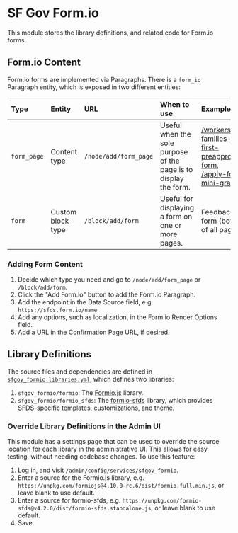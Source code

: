 # SF Gov Form.io

This module stores the library definitions, and related code for Form.io forms.

## Form.io Content

Form.io forms are implemented via Paragraphs. There is a `form_io` Paragraph entity, which is exposed in two different entities:

| Type | Entity | URL | When to use | Examples |
| :--- | :--- | :--- | :--- | :--- |
| `form_page` | Content type | `/node/add/form_page` | Useful when the sole purpose of the page is to display the form. |  [/workers-families-first-preapproval-form](https://sf.gov/workers-families-first-preapproval-form), [/apply-for-mini-grant](https://sf.gov/apply-for-mini-grant) |
| `form` | Custom block type | `/block/add/form` | Useful for displaying a form on one or more pages. | Feedback form (bottom of all pages) |

### Adding Form Content

1. Decide which type you need and go to `/node/add/form_page` or `/block/add/form`.
2. Click the "Add Form.io" button to add the Form.io Paragraph.
3. Add the endpoint in the Data Source field, e.g. `https://sfds.form.io/name`
4. Add any options, such as localization, in the Form.io Render Options field.
5. Add a URL in the Confirmation Page URL, if desired.

## Library Definitions

The source files and dependencies are defined in [`sfgov_formio.libraries.yml`](./sfgov_formio.libraries.yml), which defines two libraries:

1. `sfgov_formio/formio`: The [Formio.js](https://github.com/formio/formio.js) library.
2. `sfgov_formio/formio_sfds`: The [formio-sfds](https://github.com/SFDigitalServices/formio-sfds) library, which provides SFDS-specific templates, customizations, and theme.

### Override Library Definitions in the Admin UI

This module has a settings page that can be used to override the source location for each library in the administrative UI. This allows for easy testing, without needing codebase changes. To use this feature:

1. Log in, and visit `/admin/config/services/sfgov_formio`.
2. Enter a source for the Formio.js library, e.g. `https://unpkg.com/formiojs@4.10.0-rc.6/dist/formio.full.min.js`, or leave blank to use default.
3. Enter a source for formio-sfds, e.g. `https://unpkg.com/formio-sfds@v4.2.0/dist/formio-sfds.standalone.js`, or leave blank to use default.
4. Save.
